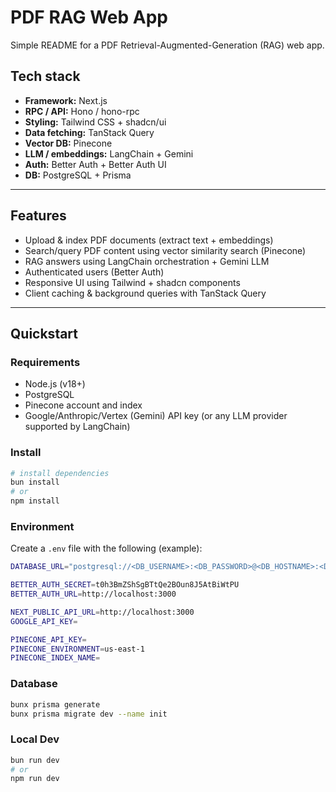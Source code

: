 # PDF RAG Web App

Simple README for a PDF Retrieval-Augmented-Generation (RAG) web app.

## Tech stack
- **Framework:** Next.js
- **RPC / API:** Hono / hono-rpc
- **Styling:** Tailwind CSS + shadcn/ui
- **Data fetching:** TanStack Query
- **Vector DB:** Pinecone
- **LLM / embeddings:** LangChain + Gemini
- **Auth:** Better Auth + Better Auth UI
- **DB:** PostgreSQL + Prisma

---

## Features
- Upload & index PDF documents (extract text + embeddings)
- Search/query PDF content using vector similarity search (Pinecone)
- RAG answers using LangChain orchestration + Gemini LLM
- Authenticated users (Better Auth)
- Responsive UI using Tailwind + shadcn components
- Client caching & background queries with TanStack Query

---

## Quickstart

### Requirements
- Node.js (v18+)
- PostgreSQL
- Pinecone account and index
- Google/Anthropic/Vertex (Gemini) API key (or any LLM provider supported by LangChain)

### Install
```bash
# install dependencies
bun install
# or
npm install
```

### Environment

Create a `.env` file with the following (example):

```bash
DATABASE_URL="postgresql://<DB_USERNAME>:<DB_PASSWORD>@<DB_HOSTNAME>:<DB_PORT>/<DB_NAME>"

BETTER_AUTH_SECRET=t0h3BmZShSgBTtQe2BOun8J5AtBiWtPU
BETTER_AUTH_URL=http://localhost:3000

NEXT_PUBLIC_API_URL=http://localhost:3000
GOOGLE_API_KEY=

PINECONE_API_KEY=
PINECONE_ENVIRONMENT=us-east-1
PINECONE_INDEX_NAME=
```

### Database

```bash
bunx prisma generate
bunx prisma migrate dev --name init
```

### Local Dev

```bash
bun run dev
# or
npm run dev
```
